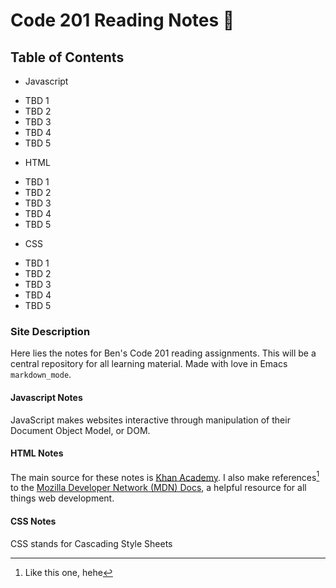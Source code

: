 # Code 201 Reading Notes :open_book:

## Table of Contents
  * Javascript
   - TBD 1
   - TBD 2
   - TBD 3
   - TBD 4
   - TBD 5
  * HTML
   - TBD 1
   - TBD 2
   - TBD 3
   - TBD 4
   - TBD 5
  * CSS
   - TBD 1
   - TBD 2
   - TBD 3
   - TBD 4
   - TBD 5

### Site Description

Here lies the notes for Ben's Code 201 reading assignments. This will be a central repository for all learning material. Made with love in Emacs `markdown_mode`. 

#### Javascript Notes

JavaScript makes websites interactive through manipulation of their Document Object Model, or DOM.

#### HTML Notes

The main source for these notes is [Khan Academy](https://www.khanacademy.org/computing/computer-programming/html-css). I also make references[^1] to the [Mozilla Developer Network (MDN) Docs](https://developer.mozilla.org/en-US/), a helpful resource for all things web development.

#### CSS Notes

CSS stands for Cascading Style Sheets


[^1]: Like this one, hehe
